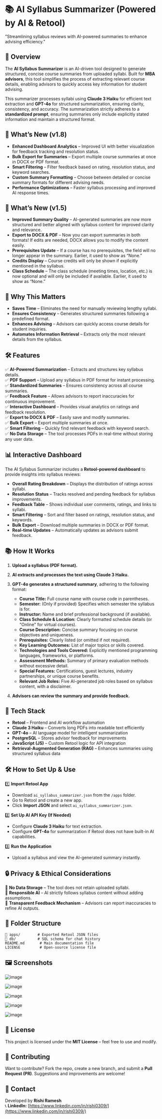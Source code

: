 # 📚 AI Syllabus Summarizer (Powered by AI & Retool)

"Streamlining syllabus reviews with AI-powered summaries to enhance advising efficiency."

## 🚀 Overview

The **AI Syllabus Summarizer** is an AI-driven tool designed to generate structured, concise course summaries from uploaded syllabi. Built for **MBA advisors**, this tool simplifies the process of extracting relevant course details, enabling advisors to quickly access key information for student advising.

This summarizer processes syllabi using **Claude 3 Haiku** for efficient text extraction and **GPT-4o** for structured summarization, ensuring clarity, consistency, and accuracy. The summarization strictly adheres to a **standardized prompt**, ensuring summaries only include explicitly stated information and maintain a structured format.

## 📌 What’s New (v1.8)

- **Enhanced Dashboard Analytics** – Improved UI with better visualization for feedback tracking and resolution status.
- **Bulk Export for Summaries** – Export multiple course summaries at once in DOCX or PDF format.
- **Smart Filtering** – Filter feedback based on rating, resolution status, and keyword searches.
- **Custom Summary Formatting** – Choose between detailed or concise summary formats for different advising needs.
- **Performance Optimizations** – Faster syllabus processing and improved AI response times.

## 📌 What’s New (v1.5)

- **Improved Summary Quality** – AI-generated summaries are now more structured and better aligned with syllabus content for improved clarity and relevance.
- **Export to DOCX & PDF** – Now you can export summaries in both formats! If edits are needed, DOCX allows you to modify the content easily.
- **Prerequisites Update** – If a course has no prerequisites, the field will no longer appear in the summary. Earlier, it used to show as “None.”
- **Credits Display** – Course credits will only be shown if explicitly mentioned in the syllabus.
- **Class Schedule** – The class schedule (meeting times, location, etc.) is now optional and will only be included if available. Earlier, it used to show as “None.”

## 🌱 Why This Matters

- **Saves Time** – Eliminates the need for manually reviewing lengthy syllabi.  
- **Ensures Consistency** – Generates structured summaries following a predefined format.  
- **Enhances Advising** – Advisors can quickly access course details for student inquiries.  
- **Automates Information Retrieval** – Extracts only the most relevant details from the syllabus.  

## 🛠️ Features

✅ **AI-Powered Summarization** – Extracts and structures key syllabus details.  
✅ **PDF Support** – Upload any syllabus in PDF format for instant processing.  
✅ **Standardized Summaries** – Ensures consistency across all course summaries.  
✅ **Feedback Feature** – Allows advisors to report inaccuracies for continuous improvement.  
✅ **Interactive Dashboard** – Provides visual analytics on ratings and feedback resolution.  
✅ **Export to DOCX & PDF** – Easily save and modify summaries.  
✅ **Bulk Export** – Export multiple summaries at once.  
✅ **Smart Filtering** – Quickly find relevant feedback with keyword search.  
✅ **No Data Storage** – The tool processes PDFs in real-time without storing any user data.  

## 📊 Interactive Dashboard

The AI Syllabus Summarizer includes a **Retool-powered dashboard** to provide insights into syllabus reviews:
- **Overall Rating Breakdown** – Displays the distribution of ratings across syllabi.
- **Resolution Status** – Tracks resolved and pending feedback for syllabus improvements.
- **Feedback Table** – Shows individual user comments, ratings, and links to syllabi.
- **Smart Filtering** – Sort and filter based on ratings, resolution status, and keywords.
- **Bulk Export** – Download multiple summaries in DOCX or PDF format.
- **Real-time Updates** – Automatically updates as advisors submit feedback.

## 📚 How It Works

1. **Upload a syllabus (PDF format).**  
2. **AI extracts and processes the text using Claude 3 Haiku.**  
3. **GPT-4o generates a structured summary**, adhering to the following format:  
   - **Course Title:** Full course name with course code in parentheses.  
   - **Semester:** (Only if provided) Specifies which semester the syllabus is for.  
   - **Instructor:** Name and brief professional background (if available).  
   - **Class Schedule & Location:** Clearly formatted schedule details (or "Online" for virtual courses).  
   - **Course Description:** Concise summary focusing on course objectives and uniqueness.  
   - **Prerequisites:** Clearly listed (or omitted if not required).  
   - **Key Learning Outcomes:** List of major topics or skills covered.  
   - **Technologies and Tools Covered:** Explicitly mentioned programming languages, frameworks, or platforms.  
   - **Assessment Methods:** Summary of primary evaluation methods without excessive detail.  
   - **Special Features:** Certifications, guest lectures, industry partnerships, or unique course benefits.  
   - **Relevant Job Roles:** Five AI-generated job roles based on syllabus content, with a disclaimer.  

4. **Advisors can review the summary and provide feedback.**  

## 🌇 Tech Stack

- **Retool** – Frontend and AI workflow automation  
- **Claude 3 Haiku** – Converts long PDFs into readable text efficiently  
- **GPT-4o** – AI language model for intelligent summarization  
- **PostgreSQL** – Stores advisor feedback for improvements  
- **JavaScript (JS)** – Custom Retool logic for API integration  
- **Retrieval-Augmented Generation (RAG)** – Enhances summaries using structured syllabus data  

## 🛠️ How to Set Up & Use

1️⃣ **Import Retool App**  
- Download `ai_syllabus_summarizer.json` from the `/apps` folder.  
- Go to Retool and create a new app.  
- Click **Import JSON** and select `ai_syllabus_summarizer.json`.  

2️⃣ **Set Up AI API Key (If Needed)**  
- Configure **Claude 3 Haiku** for text extraction.  
- Configure **GPT-4o** for summarization if Retool does not have built-in AI capabilities.  

3️⃣ **Run the Application**  
- Upload a syllabus and view the AI-generated summary instantly.  

## 🔒 Privacy & Ethical Considerations

🚫 **No Data Storage** – The tool does not retain uploaded syllabi.  
🔄 **Responsible AI** – AI strictly follows syllabus content without adding assumptions.  
📢 **Transparent Feedback Mechanism** – Advisors can report inaccuracies to refine AI outputs.  

## 💽 Folder Structure
```
📂 apps/        # Exported Retool JSON files
📂 db/          # SQL schema for chat history
README.md       # Main documentation file
LICENSE         # Open-source license file
```

## 🖼️ Screenshots
![image](https://github.com/user-attachments/assets/1b8ffa8d-c8c4-4da2-b8e3-e9022a0312b7)

![image](https://github.com/user-attachments/assets/a7f440e7-95ed-447c-a9ae-be874ddb9165)

![image](https://github.com/user-attachments/assets/b4e98078-71d7-4f30-95f4-24cc5a14afda)

![image](https://github.com/user-attachments/assets/86583742-e0d2-489c-8817-3ed500c01300)

![image](https://github.com/user-attachments/assets/1429cf88-b902-4b12-9bc6-4bed890aaac7)


## 📝 License

This project is licensed under the **MIT License** – feel free to use and modify.

## 🤝 Contributing

Want to contribute? Fork the repo, create a new branch, and submit a **Pull Request (PR)**. Suggestions and improvements are welcome!

## 💎 Contact

Developed by **Rishi Ramesh**  
📞 **LinkedIn:** [https://www.linkedin.com/in/rishi0309/](https://www.linkedin.com/in/rishi0309/)
